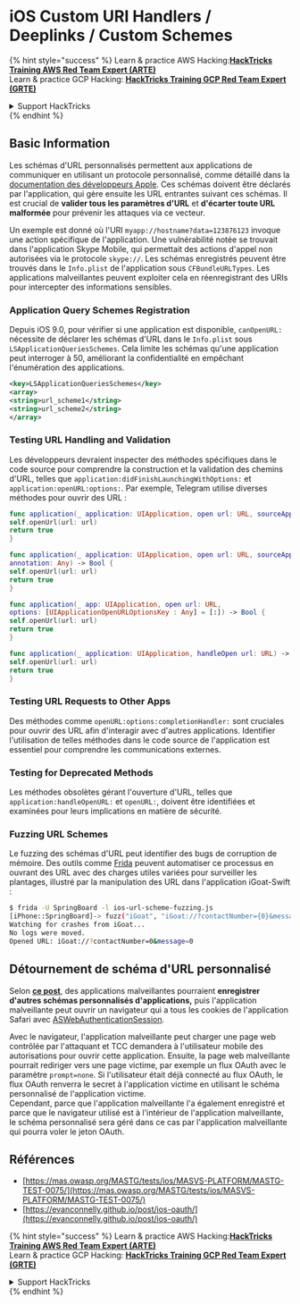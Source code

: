 # iOS Custom URI Handlers / Deeplinks / Custom Schemes

{% hint style="success" %}
Learn & practice AWS Hacking:<img src="../../.gitbook/assets/arte.png" alt="" data-size="line">[**HackTricks Training AWS Red Team Expert (ARTE)**](https://training.hacktricks.xyz/courses/arte)<img src="../../.gitbook/assets/arte.png" alt="" data-size="line">\
Learn & practice GCP Hacking: <img src="../../.gitbook/assets/grte.png" alt="" data-size="line">[**HackTricks Training GCP Red Team Expert (GRTE)**<img src="../../.gitbook/assets/grte.png" alt="" data-size="line">](https://training.hacktricks.xyz/courses/grte)

<details>

<summary>Support HackTricks</summary>

* Check the [**subscription plans**](https://github.com/sponsors/carlospolop)!
* **Join the** 💬 [**Discord group**](https://discord.gg/hRep4RUj7f) or the [**telegram group**](https://t.me/peass) or **follow** us on **Twitter** 🐦 [**@hacktricks\_live**](https://twitter.com/hacktricks\_live)**.**
* **Share hacking tricks by submitting PRs to the** [**HackTricks**](https://github.com/carlospolop/hacktricks) and [**HackTricks Cloud**](https://github.com/carlospolop/hacktricks-cloud) github repos.

</details>
{% endhint %}

## Basic Information

Les schémas d'URL personnalisés permettent aux applications de communiquer en utilisant un protocole personnalisé, comme détaillé dans la [documentation des développeurs Apple](https://developer.apple.com/library/content/documentation/iPhone/Conceptual/iPhoneOSProgrammingGuide/Inter-AppCommunication/Inter-AppCommunication.html#//apple\_ref/doc/uid/TP40007072-CH6-SW1). Ces schémas doivent être déclarés par l'application, qui gère ensuite les URL entrantes suivant ces schémas. Il est crucial de **valider tous les paramètres d'URL** et **d'écarter toute URL malformée** pour prévenir les attaques via ce vecteur.

Un exemple est donné où l'URI `myapp://hostname?data=123876123` invoque une action spécifique de l'application. Une vulnérabilité notée se trouvait dans l'application Skype Mobile, qui permettait des actions d'appel non autorisées via le protocole `skype://`. Les schémas enregistrés peuvent être trouvés dans le `Info.plist` de l'application sous `CFBundleURLTypes`. Les applications malveillantes peuvent exploiter cela en réenregistrant des URIs pour intercepter des informations sensibles.

### Application Query Schemes Registration

Depuis iOS 9.0, pour vérifier si une application est disponible, `canOpenURL:` nécessite de déclarer les schémas d'URL dans le `Info.plist` sous `LSApplicationQueriesSchemes`. Cela limite les schémas qu'une application peut interroger à 50, améliorant la confidentialité en empêchant l'énumération des applications.
```xml
<key>LSApplicationQueriesSchemes</key>
<array>
<string>url_scheme1</string>
<string>url_scheme2</string>
</array>
```
### Testing URL Handling and Validation

Les développeurs devraient inspecter des méthodes spécifiques dans le code source pour comprendre la construction et la validation des chemins d'URL, telles que `application:didFinishLaunchingWithOptions:` et `application:openURL:options:`. Par exemple, Telegram utilise diverses méthodes pour ouvrir des URL :
```swift
func application(_ application: UIApplication, open url: URL, sourceApplication: String?) -> Bool {
self.openUrl(url: url)
return true
}

func application(_ application: UIApplication, open url: URL, sourceApplication: String?,
annotation: Any) -> Bool {
self.openUrl(url: url)
return true
}

func application(_ app: UIApplication, open url: URL,
options: [UIApplicationOpenURLOptionsKey : Any] = [:]) -> Bool {
self.openUrl(url: url)
return true
}

func application(_ application: UIApplication, handleOpen url: URL) -> Bool {
self.openUrl(url: url)
return true
}
```
### Testing URL Requests to Other Apps

Des méthodes comme `openURL:options:completionHandler:` sont cruciales pour ouvrir des URL afin d'interagir avec d'autres applications. Identifier l'utilisation de telles méthodes dans le code source de l'application est essentiel pour comprendre les communications externes.

### Testing for Deprecated Methods

Les méthodes obsolètes gérant l'ouverture d'URL, telles que `application:handleOpenURL:` et `openURL:`, doivent être identifiées et examinées pour leurs implications en matière de sécurité.

### Fuzzing URL Schemes

Le fuzzing des schémas d'URL peut identifier des bugs de corruption de mémoire. Des outils comme [Frida](https://codeshare.frida.re/@dki/ios-url-scheme-fuzzing/) peuvent automatiser ce processus en ouvrant des URL avec des charges utiles variées pour surveiller les plantages, illustré par la manipulation des URL dans l'application iGoat-Swift :
```bash
$ frida -U SpringBoard -l ios-url-scheme-fuzzing.js
[iPhone::SpringBoard]-> fuzz("iGoat", "iGoat://?contactNumber={0}&message={0}")
Watching for crashes from iGoat...
No logs were moved.
Opened URL: iGoat://?contactNumber=0&message=0
```
## Détournement de schéma d'URL personnalisé

Selon [**ce post**](https://evanconnelly.github.io/post/ios-oauth/), des applications malveillantes pourraient **enregistrer d'autres schémas personnalisés d'applications,** puis l'application malveillante peut ouvrir un navigateur qui a tous les cookies de l'application Safari avec [ASWebAuthenticationSession](https://developer.apple.com/documentation/authenticationservices/aswebauthenticationsession/2990952-init#parameters).&#x20;

Avec le navigateur, l'application malveillante peut charger une page web contrôlée par l'attaquant et TCC demandera à l'utilisateur mobile des autorisations pour ouvrir cette application. Ensuite, la page web malveillante pourrait rediriger vers une page victime, par exemple un flux OAuth avec le paramètre `prompt=none`. Si l'utilisateur était déjà connecté au flux OAuth, le flux OAuth renverra le secret à l'application victime en utilisant le schéma personnalisé de l'application victime.\
Cependant, parce que l'application malveillante l'a également enregistré et parce que le navigateur utilisé est à l'intérieur de l'application malveillante, le schéma personnalisé sera géré dans ce cas par l'application malveillante qui pourra voler le jeton OAuth.

## Références

* [https://mas.owasp.org/MASTG/tests/ios/MASVS-PLATFORM/MASTG-TEST-0075/](https://mas.owasp.org/MASTG/tests/ios/MASVS-PLATFORM/MASTG-TEST-0075/)
* [https://evanconnelly.github.io/post/ios-oauth/](https://evanconnelly.github.io/post/ios-oauth/)

{% hint style="success" %}
Learn & practice AWS Hacking:<img src="../../.gitbook/assets/arte.png" alt="" data-size="line">[**HackTricks Training AWS Red Team Expert (ARTE)**](https://training.hacktricks.xyz/courses/arte)<img src="../../.gitbook/assets/arte.png" alt="" data-size="line">\
Learn & practice GCP Hacking: <img src="../../.gitbook/assets/grte.png" alt="" data-size="line">[**HackTricks Training GCP Red Team Expert (GRTE)**<img src="../../.gitbook/assets/grte.png" alt="" data-size="line">](https://training.hacktricks.xyz/courses/grte)

<details>

<summary>Support HackTricks</summary>

* Check the [**subscription plans**](https://github.com/sponsors/carlospolop)!
* **Join the** 💬 [**Discord group**](https://discord.gg/hRep4RUj7f) or the [**telegram group**](https://t.me/peass) or **follow** us on **Twitter** 🐦 [**@hacktricks\_live**](https://twitter.com/hacktricks\_live)**.**
* **Share hacking tricks by submitting PRs to the** [**HackTricks**](https://github.com/carlospolop/hacktricks) and [**HackTricks Cloud**](https://github.com/carlospolop/hacktricks-cloud) github repos.

</details>
{% endhint %}
